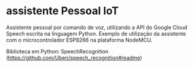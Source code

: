 # assistente Pessoal IoT
Assistente pessoal por comando de voz, utilizando a API do Google Cloud Speech escrita na linguagem Python.
Exemplo de utilização da assistente com o microcontrolador ESP8266 na plataforma NodeMCU.

Biblioteca em Python: SpeechRecognition (https://github.com/Uberi/speech_recognition#readme)
